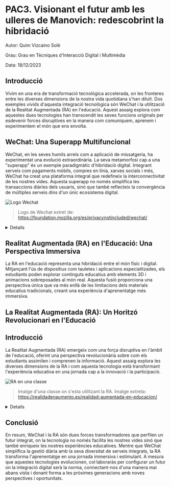 # PAC3. Visionant el futur amb les ulleres de Manovich: redescobrint la hibridació
  Autor: Quim Vizcaino Solè

  Grau: Grau en Tècniques d'Interacció Digital i Multimèdia

  Data: 18/12/2023
  
## Introducció

Vivim en una era de transformació tecnològica accelerada, on les fronteres entre les diverses dimensions de la nostra vida quotidiana s'han diluït. Dos exemples vívids d'aquesta integració tecnològica són WeChat i la utilització de la Realitat Augmentada (RA) en l'educació. Aquest assaig explora com aquestes dues tecnologies han transcendit les seves funcions originals per esdevenir forces disruptives en la manera com comuniquem, aprenem i experimentem el món que ens envolta.

## WeChat: Una Superapp Multifuncional

WeChat, en les seves humils arrels com a aplicació de missatgeria, ha experimentat una evolució extraordinària. La seva metamorfosi cap a una "superapp" és un exemple paradigmàtic d'hibridació digital. Integrant serveis com pagaments mòbils, compres en línia, xarxes socials i més, WeChat ha creat una plataforma integral que redefineix la interconnectivitat de les nostres vides. Aquesta superapp no només simplifica les transaccions diàries dels usuaris, sinó que també reflecteix la convergència de múltiples serveis dins d'un únic ecosistema digital.

![Logo Wechat](https://assets.mofoprod.net/network/images/wechat.original.jpg)
> Logo de Wechat extret de: https://foundation.mozilla.org/es/privacynotincluded/wechat/

<details>
  
### Contextualització
WeChat, inicialment una aplicació de missatgeria, ha evolucionat fins a convertir-se en una "superapp" que incorpora funcionalitats diverses com pagaments mòbils, compres en línia, serveis de taxi i xarxes socials. Aquesta hibridació ha creat una plataforma integral que redefineix la manera com els usuaris xinesos gestionen les seves activitats diàries.

### Anàlisi
L'èxit de WeChat es basa en la integració d'una àmplia gamma de serveis en una sola plataforma. Des de les interaccions socials fins a la gestió financera, WeChat ofereix una solució tot en un que simplifica la vida dels usuaris i els ofereix una experiència completa a través d'una sola aplicació.

### Exemples concrets (Wechat Payment)
WeChat Pay permet als usuaris realitzar pagaments quotidians, des de factures fins a compres en línia, creant una experiència de consum fluida. Això demostra com WeChat ha hibridat amb èxit la comunicació i els serveis financers en una única plataforma.
![Wechat Payment](https://nuvei.com/wp-content/uploads/2021/02/wechat-1.png)
> Logo de Wechat Payment extret de: https://nuvei.com/es/apm/wechat_pay/
</details>



## Realitat Augmentada (RA) en l'Educació: Una Perspectiva Immersiva

La RA en l'educació representa una hibridació entre el món físic i digital. Mitjançant l'ús de dispositius com tauletes i aplicacions especialitzades, els estudiants poden explorar continguts educatius amb elements 3D i animacions sobreposades al món real. Aquesta fusió proporciona una perspectiva única que va més enllà de les limitacions dels materials educatius tradicionals, creant una experiència d'aprenentatge més immersiva.


## La Realitat Augmentada (RA): Un Horitzó Revolucionari en l'Educació

## Introducció

La Realitat Augmentada (RA) emergeix com una força disruptiva en l'àmbit de l'educació, oferint una perspectiva revolucionària sobre com els estudiants assimilen i comprenen la informació. Aquest assaig explora les diverses dimensions de la RA i com aquesta tecnologia està transformant l'experiència educativa en una jornada cap a la innovació i la participació.

![RA en una classe](https://realidadenaumento.es/wp-content/uploads/2021/12/RA-en-educacion.png)
>Imatge d'una classe on s'esta utilitzant la RA. Imatge extreta: https://realidadenaumento.es/realidad-aumentada-en-educacion/

<details>
  
## Les Bases de la Realitat Augmentada

La RA és una tecnologia que superposa elements virtuals al món real, mitjançant l'ús de dispositius com ara tauletes, telèfons intel·ligents o ulleres especialitzades. En l'àmbit educatiu, aquesta superposició crea una experiència visualment rica que pot anar des de models tridimensionals fins a informació addicional relacionada amb objectes físics, oferint una perspectiva pràctica i immersiva.

## Transformant la Forma d'Aprendre

La principal força de la RA en l'educació rau en la seva capacitat per transformar la manera com els estudiants assimilen informació. En lloc de limitar-se als llibres de text estàtics, la RA permet la creació d'entorns interactius i dinàmics. Imagina aprendre sobre l'anatomia humana amb models virtuals que es poden explorar en 3D o explorar la història antiga amb reconstruccions virtuals d'èpoques passades. Aquesta interactivitat fomenta l'engagement i la comprensió més profunda dels conceptes.

## Desenvolupant les Habilitats del Ségle XXI

La RA no només millora el procés d'aprenentatge, sinó que també contribueix al desenvolupament de les habilitats essencials per a l'èxit en el ségle XXI. Mitjançant la col·laboració en entorns de RA, els estudiants poden millorar habilitats com la resolució de problemes, la presa de decisions i la comunicació efectiva. Aquesta preparació per a la vida real és un aspecte crucial de la implementació de la RA en l'educació.

## El Futur de l'Educació Augmentat

A mesura que la tecnologia continua avançant, la RA representa només el començament d'una nova era educativa. Les possibilitats són infinites, des de visites virtuals a llocs històrics fins a simulacions pràctiques d'experiments científics. Amb la RA, l'educació es converteix en una experiència dinàmica i personalitzada, estenent els límits del que és possible en l'aprenentatge.
</details>


## Conclusió

En resum, WeChat i la RA són dues forces transformadores que perfilen un futur integrat, on la tecnologia no només facilita les nostres vides sinó que també enriqueix les nostres experiències educatives. Mentre que WeChat simplifica la gestió diària amb la seva diversitat de serveis integrats, la RA transforma l'aprenentatge en una jornada immersiva i estimulant. A mesura que aquestes tecnologies evolucionen, col·laboraràs per configurar un futur on la integració digital serà la norma, connectant-nos d'una manera mai abans vista i donant forma a les pròximes generacions amb noves perspectives i oportunitats.






